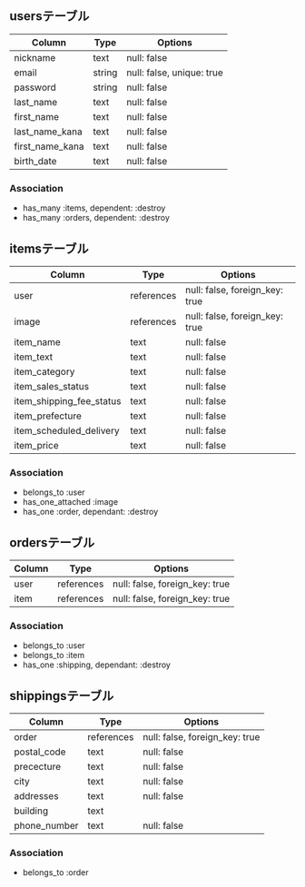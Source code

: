 ## usersテーブル

| Column             | Type       | Options                        |
| ------------------ | ---------- | ------------------------------ |
| nickname           | text       | null: false                    |
| email              | string     | null: false, unique: true      |
| password           | string     | null: false                    |
| last_name          | text       | null: false                    |
| first_name         | text       | null: false                    |
| last_name_kana     | text       | null: false                    |
| first_name_kana    | text       | null: false                    |
| birth_date         | text       | null: false                    |

### Association
- has_many :items, dependent: :destroy
- has_many :orders, dependent: :destroy


## itemsテーブル

| Column                   | Type       | Options                        |
| ------------------------ | ---------- | ------------------------------ |
| user                     | references | null: false, foreign_key: true |
| image                    | references | null: false, foreign_key: true |
| item_name                | text       | null: false                    |
| item_text                | text       | null: false                    |
| item_category            | text       | null: false                    |
| item_sales_status        | text       | null: false                    |
| item_shipping_fee_status | text       | null: false                    |
| item_prefecture          | text       | null: false                    |
| item_scheduled_delivery  | text       | null: false                    |
| item_price               | text       | null: false                    |

### Association
- belongs_to :user
- has_one_attached :image
- has_one :order, dependant: :destroy


## ordersテーブル

| Column             | Type       | Options                        |
| ------------------ | ---------- | ------------------------------ |
| user               | references | null: false, foreign_key: true |
| item               | references | null: false, foreign_key: true |

### Association
- belongs_to :user
- belongs_to :item
- has_one :shipping, dependant: :destroy


## shippingsテーブル

| Column             | Type       | Options                        |
| ------------------ | ---------- | ------------------------------ |
| order              | references | null: false, foreign_key: true |
| postal_code        | text       | null: false                    |
| prececture         | text       | null: false                    |
| city               | text       | null: false                    |
| addresses          | text       | null: false                    |
| building           | text       |                                |
| phone_number       | text       | null: false                    |

### Association
- belongs_to :order